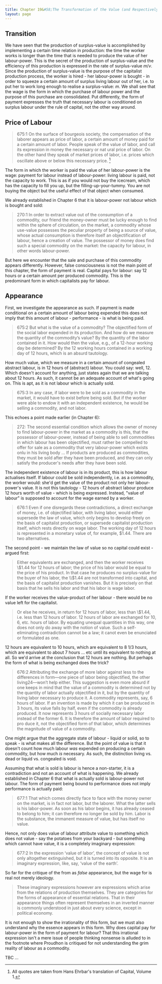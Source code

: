 ```yaml
---
title: Chapter 19&#58;The Transformation of the Value (and Respectively the Price) of Labour-Power into Wages — Detailed Commentary
layout: page
---
```


Transition
----------

We have seen that the production of surplus-value is accomplished by
implementing a certain time relation in production: the time the worker works is
longer than the time that is needed to produce the value of her
labour-power. This is the secret of the production of surplus-value and the
efficiency of this production is expressed in the rate of surplus-value
$m/v$. Since the production of surplus-value is the purpose of the capitalist
production process, the worker is hired - her labour-power is bought - in order
to squeeze a certain amount of surplus living labour out of her, i.e. to put her
to work long enough to realise a surplus-value: $m$. We shall see that the wage
is the form in which the purchase of labour power and the purpose of this
purchase are consolidated. Put differently, the form of payment expresses the
truth that necessary labour is conditioned on surplus labour under the rule of
capital, not the other way around.

Price of Labour
---------------

> 675:1 On the surface of bourgeois society, the compensation of the laborer
> appears as price of labor, a certain amount of money paid for a certain amount
> of labor. People speak of the value of labor, and call its expression in money
> the necessary or nat ural price of labor. On the other hand they speak of
> market prices of labor, i.e. prices which oscillate above or below this
> necessary price. [^1]

The form in which the worker is paid the value of her labour-power is the wage:
payment for labour instead of labour-power: living labour is paid, not the
capacity to work. This is as if you would not buy the icecream, which has the
capacity to fill you up, but the filling-up-your-tummy. You are not buying the
object but the useful effect of that object when consumed.

We already established in Chapter 6 that it is labour-power not labour
which is bought and sold:

> 270:1 In order to extract value out of the consumption of a commodity, our
> friend the money-owner must be lucky enough to find within the sphere of
> circulation, on the market, a commodity whose use-value possesses the peculiar
> property of being a source of value, whose actual consumption is therefore
> itself an objectification of labour, hence a creation of value. The possessor
> of money does find such a special commodity on the market: the capacity for
> labour, in other words labour-power.

But here we encounter that the sale and purchase of this commodity appears
differently. However, false consciousness is not the main point of this chapter,
the form of payment is real. Capital pays for labour: say 12 hours or a certain
amount per produced commodity. This *is* the predominant form in which capitalists
pay for labour.

Appearance
----------

First, we investigate the appearance as such. If payment is made conditional on
a certain amount of labour being expended this does not imply that this amount
of labour - performance - is what is being paid.

> 675:2 But what is the value of a commodity? The objectified form of the social
> labor expended in its production. And how do we measure the quantity of the
> commodity’s value? By the quantity of the labor contained in it. How would
> then the value, e.g., of a 12-hour working day be determined? By the 12
> working hours contained in a working day of 12 hours, which is an absurd
> tautology.

How much value, which we measure in a certain amount of congealed abstract
labour, is in 12 hours of (abstract) labour. You could say: well, 12. Which
doesn't account for anything, just states again that we are talking about 12
hours. As such, it cannot be an adequate account of what's going on. This is
apt, as it is not labour which is actually sold.

> 675:3 In any case, if labor were to be sold as a commodity in the market, it
> would have to exist before being sold. But if the worker were able to endow it
> with an independent existence, he would be selling a commodity, and not labor.
 
This echoes a point made earlier (in Chapter 6):

> 272: The second essential condition which allows the owner of money to find
> labour-power in the market as a commodity is this, that the possessor of
> labour-power, instead of being able to sell commodities in which labour has
> been objectified, must rather be compelled to offer for sale as a commodity
> that very labour-power which exists onlu in his living body ... If products
> are produced as commodities, they must be sold after they have been produced,
> and they can only satisfy the producer's needs after they have been sold.

The independent existence of labour is in its product, this is how labour
actualises itself. If labour could be sold independently, i.e. as a commodity,
the worker would: she'd get the value of the product not only her labour-power's
value. It is not this tautology - 12 hours of abstract labour produce 12 hours
worth of value - which is being expressed. Instead, "value of labour" is
supposed to account for the wage earned by a worker.

> 676:1 Even if one disregards these contradictions, a direct exchange of money,
> i.e. of objectified labor, with living labor, would either supersede the law
> of value, which only begins to develop freely on the basis of capitalist
> production, or supersede capitalist production itself, which rests directly on
> wage labor. The working day of 12 hours is represented in a monetary value of,
> for example, \$1.44. There are two alternatives.

The second point - we maintain the law of value so no capital could exist -
argued first:

> Either equivalents are exchanged, and then the worker receives \\$1.44 for 12
> hours of labor; the price of his labor would be equal to the price of his
> product. In that case he produces no surplus-value for the buyer of his labor,
> the \\$1.44 are not transformed into capital, and the basis of capitalist
> production vanishes. But it is precisely on that basis that he sells his labor
> and that his labor is wage labor.

If the worker receives the value-product of her labour - there would be no value
left for the capitalist.

> Or else he receives, in return for 12 hours of labor, less than \\$1.44,
> i.e. less than 12 hours of labor. 12 hours of labor are exchanged for 10, 6,
> etc. hours of labor. By equating unequal quantities in this way, one does not
> only do away with the notion of value. Such a self-eliminating contradiction
> cannot be a law; it canot even be enunciated or formulated as one.

12 hours are equivalent to 10 hours, which are equivalent to 8 1/3 hours, which
are equivalent to about 7 hours … etc until its equivalent to nothing at
all. So we'd arrive at the conclusion that 12 hours are nothing. But perhaps the
form of what is being exchanged does the trick?

> 676:2 Attributing the exchange of more labor against less to the differences
> in form—one piece of labor being objectified, the other living24—won’t help
> either. This suggestion is even more absurd if one keeps in mind that the
> value of a commodity is determined not by the quantity of labor actually
> objectified in it, but by the quantity of living labor necessary to produce
> it. A commodity represents, say, 6 hours of labor. If an invention is made by
> which it can be produced in 3 hours, its value falls by half, even if the
> commodity is already produced. It now represents 3 hours of socially necessary
> labor instead of the former 6. It is therefore the amount of labor required to
> pro duce it, not the objectified form of that labor, which determines the
> magnitude of value of a commodity.
 
One might argue that the aggregate state of labour - liquid or solid, so to
speak - is what makes all the difference. But the point of value is that it
doesn't count how much labour *was* expended on producing a certain commodity,
but how much *is* necessary. As such, the distinction living vs. dead or liquid
vs. congealed is void.

Assuming that what is sold is labour is hence a non-starter, it is a
contradiction and not an account of what is happening. We already established in
Chapter 6 that what is actually sold is labour-power not labour. The form of
payment being bound to performance does not imply performance is actually paid:

> 677:1 That which comes directly face to face with the money owner on the
> market, is in fact not labor, but the laborer. What the latter sells is his
> labor-power. As soon as his labor begins, it has already ceased to belong to
> him; it can therefore no longer be sold by him. Labor is the substance, the
> immanent measure of value, but has itself no value.

Hence, not only does value of labour attribute value to something which does not
value - say the potatoes from your backyard - but something which cannot have
value, it is a completely imaginary expression:

> 677:2 In the expression ‘value of labor’, the concept of value is not only
> altogether extinguished, but it is turned into its opposite. It is an
> imaginary expression, like, say, ‘value of the earth’.
 
So far for the critique of the from as *false* appearance, but the wage for is
real not merely ideology.

> These imaginary expressions however are expressions which arise from the
> relations of production themselves. They are categories for the forms of
> appearance of essential relations. That in their appearance things often
> represent themselves in an inverted manner is commonly understood in just
> about every science, except in political economy.

It is not enough to show the irrationality of this form, but we must also
understand why the essence appears in this form. Why does capital pay for
labour-power in the form of payment for labour? That this irrational expression
isn't a mere issue of people thinking nonsense is alluded to in the footnote
where Proudhon is critiqued for not understanding the grim reality of labour as
a commodity.

TBC …

[^1]: All quotes are taken from Hans Ehrbar's translation of Capital, Volume 1.

